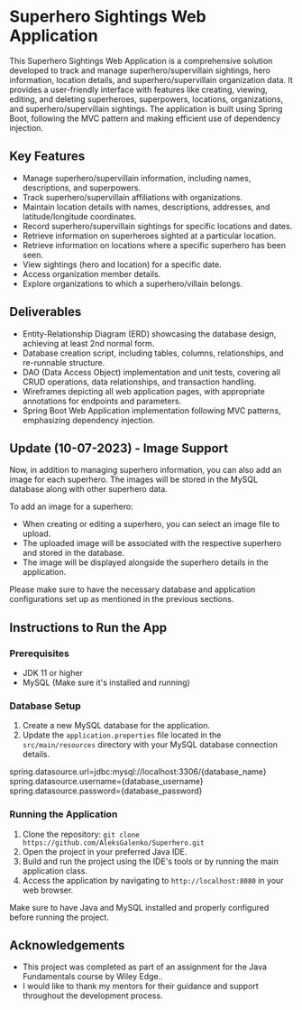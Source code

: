 # Superhero Sightings Web Application

This Superhero Sightings Web Application is a comprehensive solution developed to track and manage superhero/supervillain sightings, hero information, location details, and superhero/supervillain organization data. It provides a user-friendly interface with features like creating, viewing, editing, and deleting superheroes, superpowers, locations, organizations, and superhero/supervillain sightings. The application is built using Spring Boot, following the MVC pattern and making efficient use of dependency injection.

## Key Features
- Manage superhero/supervillain information, including names, descriptions, and superpowers.
- Track superhero/supervillain affiliations with organizations.
- Maintain location details with names, descriptions, addresses, and latitude/longitude coordinates.
- Record superhero/supervillain sightings for specific locations and dates.
- Retrieve information on superheroes sighted at a particular location.
- Retrieve information on locations where a specific superhero has been seen.
- View sightings (hero and location) for a specific date.
- Access organization member details.
- Explore organizations to which a superhero/villain belongs.

## Deliverables
- Entity-Relationship Diagram (ERD) showcasing the database design, achieving at least 2nd normal form.
- Database creation script, including tables, columns, relationships, and re-runnable structure.
- DAO (Data Access Object) implementation and unit tests, covering all CRUD operations, data relationships, and transaction handling.
- Wireframes depicting all web application pages, with appropriate annotations for endpoints and parameters.
- Spring Boot Web Application implementation following MVC patterns, emphasizing dependency injection.

## Update (10-07-2023) - Image Support

Now, in addition to managing superhero information, you can also add an image for each superhero. The images will be stored in the MySQL database along with other superhero data.

To add an image for a superhero:
- When creating or editing a superhero, you can select an image file to upload.
- The uploaded image will be associated with the respective superhero and stored in the database.
- The image will be displayed alongside the superhero details in the application.

Please make sure to have the necessary database and application configurations set up as mentioned in the previous sections.

## Instructions to Run the App

### Prerequisites
- JDK 11 or higher
- MySQL (Make sure it's installed and running)

### Database Setup
1. Create a new MySQL database for the application.
2. Update the `application.properties` file located in the `src/main/resources` directory with your MySQL database connection details.

spring.datasource.url=jdbc:mysql://localhost:3306/{database_name}
spring.datasource.username={database_username}
spring.datasource.password={database_password}

### Running the Application
1. Clone the repository: `git clone https://github.com/AleksGalenko/Superhero.git`
2. Open the project in your preferred Java IDE.
3. Build and run the project using the IDE's tools or by running the main application class.
4. Access the application by navigating to `http://localhost:8080` in your web browser.

Make sure to have Java and MySQL installed and properly configured before running the project.

## Acknowledgements

- This project was completed as part of an assignment for the Java Fundamentals course by Wiley Edge..
- I would like to thank my mentors for their guidance and support throughout the development process.
